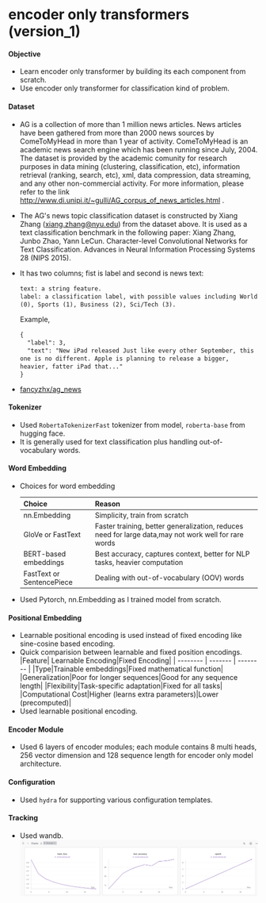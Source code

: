 # encoder only transformers (version_1)

#### Objective
- Learn encoder only transformer by building its each component from scratch.
- Use encoder only transformer for classification kind of problem. 

#### Dataset
- AG is a collection of more than 1 million news articles. News articles have been gathered from more than 2000 news sources by ComeToMyHead in more than 1 year of activity. ComeToMyHead is an academic news search engine which has been running since July, 2004. The dataset is provided by the academic comunity for research purposes in data mining (clustering, classification, etc), information retrieval (ranking, search, etc), xml, data compression, data streaming, and any other non-commercial activity. For more information, please refer to the link http://www.di.unipi.it/~gulli/AG_corpus_of_news_articles.html .

- The AG's news topic classification dataset is constructed by Xiang Zhang (xiang.zhang@nyu.edu) from the dataset above. It is used as a text classification benchmark in the following paper: Xiang Zhang, Junbo Zhao, Yann LeCun. Character-level Convolutional Networks for Text Classification. Advances in Neural Information Processing Systems 28 (NIPS 2015).
- It has two columns; fist is label and second is news text:
    ```
    text: a string feature.
    label: a classification label, with possible values including World (0), Sports (1), Business (2), Sci/Tech (3).

    ```
  Example,  
  ``` 
  {
    "label": 3,
    "text": "New iPad released Just like every other September, this one is no different. Apple is planning to release a bigger, heavier, fatter iPad that..."
  }
  ```  
- [fancyzhx/ag_news](https://huggingface.co/datasets/fancyzhx/ag_news)

#### Tokenizer
- Used ```RobertaTokenizerFast``` tokenizer from model, ```roberta-base``` from hugging face.
- It is generally used for text classification plus handling out-of-vocabulary words. 

#### Word Embedding 
- Choices for word embedding

    |Choice|Reason|
    | -------- | -------- |
    |nn.Embedding|Simplicity, train from scratch|
    |GloVe or FastText|Faster training, better generalization, reduces need for large data,may not work well for rare words|
    |BERT-based embeddings|Best accuracy, captures context, better for NLP tasks, heavier computation|
    |FastText or SentencePiece|Dealing with out-of-vocabulary (OOV) words|
- Used Pytorch, nn.Embedding as I trained model from scratch. 

#### Positional Embedding
- Learnable positional encoding is used instead of fixed encoding like sine-cosine based encoding.
- Quick comparision between learnable and fixed position encodings.
    |Feature| Learnable Encoding|Fixed Encoding|
    | -------- | ------- | -------- |
    |Type|Trainable embeddings|Fixed mathematical function|
    |Generalization|Poor for longer sequences|Good for any sequence length|
    |Flexibility|Task-specific adaptation|Fixed for all tasks|
    |Computational Cost|Higher (learns extra parameters)|Lower (precomputed)|
- Used learnable positional encoding.

#### Encoder Module
- Used 6 layers of encoder modules; each module contains 8 multi heads, 256 vector dimension and 128 sequence length for encoder only model architecture.

#### Configuration
- Used ```hydra``` for supporting various configuration templates.

#### Tracking
- Used wandb.
  ![Tracking](wandb_tracking.png)
